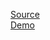 [Source](https://sabe.io/tutorials/getting-started-with-react)<br>
[Demo](https://late-snow.surge.sh)